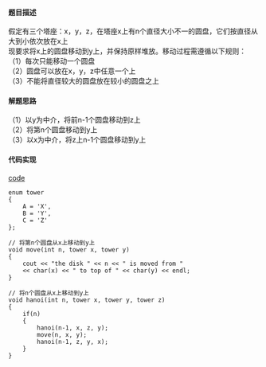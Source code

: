 #### 题目描述
假定有三个塔座：x，y，z，在塔座x上有n个直径大小不一的圆盘，它们按直径从大到小依次放在x上  
现要求将x上的圆盘移动到y上，并保持原样堆放。移动过程需遵循以下规则：  
（1）每次只能移动一个圆盘  
（2）圆盘可以放在x，y，z中任意一个上  
（3）不能将直径较大的圆盘放在较小的圆盘之上  

#### 解题思路
（1）以y为中介，将前n-1个圆盘移动到z上  
（2）将第n个圆盘移动到y上  
（3）以x为中介，将z上n-1个圆盘移动到y上  

#### 代码实现

[code](/BacktrackingRecursive/hanoi.cpp)


```
enum tower
{
	A = 'X',
	B = 'Y',
	C = 'Z'
};

// 将第n个圆盘从x上移动到y上
void move(int n, tower x, tower y)
{
	cout << "the disk " << n << " is moved from "
	<< char(x) << " to top of " << char(y) << endl;
}

// 将n个圆盘从x上移动到y上
void hanoi(int n, tower x, tower y, tower z)
{
	if(n)
	{
		hanoi(n-1, x, z, y);
		move(n, x, y);
		hanoi(n-1, z, y, x);
	}
}

```